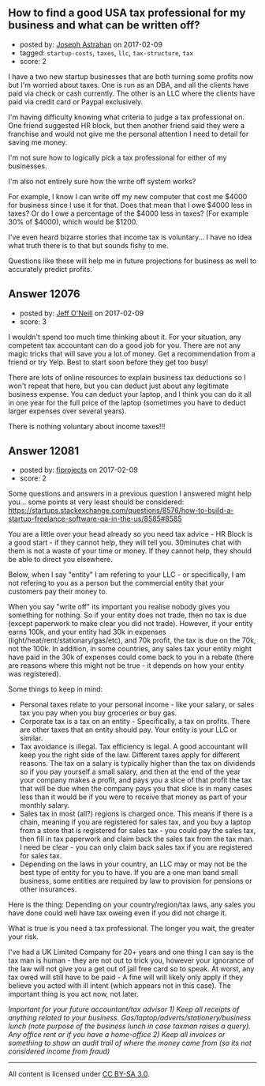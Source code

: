 ## How to find a good USA tax professional for my business and what can be written off?

- posted by: [Joseph Astrahan](https://stackexchange.com/users/1759123/joseph-astrahan) on 2017-02-09
- tagged: `startup-costs`, `taxes`, `llc`, `tax-structure`, `tax`
- score: 2

I have a two new startup businesses that are both turning some profits now but I'm worried about taxes.  One is run as an DBA, and all the clients have paid via check or cash currently.  The other is an LLC where the clients have paid via credit card or Paypal exclusively.

I'm having difficulty knowing what criteria to judge a tax professional on.  One friend suggested HR block, but then another friend said they were a franchise and would not give me the personal attention I need to detail for saving me money.

I'm not sure how to logically pick a tax professional for either of my businesses.

I'm also not entirely sure how the write off system works?

For example, I know I can write off my new computer that cost me $4000 for business since I use it for that.  Does that mean that I owe $4000 less in taxes? Or do I owe a percentage of the $4000 less in taxes? (For example 30% of $4000), which would be $1200.

I've even heard bizarre stories that income tax is voluntary... I have no idea what truth there is to that but sounds fishy to me.

Questions like these will help me in future projections for business as well to accurately predict profits.


## Answer 12076

- posted by: [Jeff O'Neill](https://stackexchange.com/users/46273/jeff-o-neill) on 2017-02-09
- score: 3

I wouldn't spend too much time thinking about it.  For your situation, any competent tax accountant can do a good job for you.  There are not any magic tricks that will save you a lot of money.  Get a recommendation from a friend or try Yelp.  Best to start soon before they get too busy!

There are lots of online resources to explain business tax deductions so I won't repeat that here, but you can deduct just about any legitimate business expense.  You can deduct your laptop, and I think you can do it all in one year for the full price of the laptop (sometimes you have to deduct larger expenses over several years).

There is nothing voluntary about income taxes!!!


## Answer 12081

- posted by: [fiprojects](https://stackexchange.com/users/5370155/fiprojects) on 2017-02-09
- score: 2

Some questions and answers in a previous question I answered might help you... some points at very least should be considered: https://startups.stackexchange.com/questions/8576/how-to-build-a-startup-freelance-software-qa-in-the-us/8585#8585

You are a little over your head already so you need tax advice - HR Block is a good start - if they cannot help, they will tell you. 30minutes chat with them is not a waste of your time or money. If they cannot help, they should be able to direct you elsewhere.

Below, when I say "entity" I am refering to your LLC - or specifically, I am not refering to you as a person but the commercial entity that your customers pay their money to.

When you say "write off" its important you realise nobody gives you something for nothing. So if your entity does not trade, then no tax is due (except paperwork to make clear you did not trade). However, if your entity earns 100k, and your entity had 30k in expenses (light/heat/rent/stationary/gas/etc), and 70k profit, the tax is due on the 70k, not the 100k. In addition, in some countries, any sales tax your entity might have paid in the 30k of expenses could come back to you in a rebate (there are reasons where this might not be true - it depends on how your entity was registered).

Some things to keep in mind:

 - Personal taxes relate to your personal income - like your salary, or
   sales tax you pay when you buy groceries or buy gas.
 - Corporate tax is a tax on an entity - Specifically, a tax on profits.
   There are other taxes that an entity should pay. Your entity is your
   LLC or similar.
 - Tax avoidance is illegal. Tax efficiency is legal. A good accountant will keep you the right side of the law. Different taxes apply for different reasons. The tax on a salary is typically higher than the tax on dividends so if you pay yourself a small salary, and then at the end of the year your company makes a profit, and pays you a slice of that profit the tax that will be due when the company pays you that slice is in many cases less than it would be if you were to receive that money as part of your monthly salary.
 - Sales tax in most (all?) regions is charged once. This means if there
   is a chain, meaning if you are registered for sales tax, and you buy
   a laptop from a store that is registered for sales tax - you could
   pay the sales tax, then fill in tax paperwork and claim back the
   sales tax from the tax man. I need be clear - you can only claim back
   sales tax if you are registered for sales tax.
 - Depending on the laws in your country, an LLC may or may not be the
   best type of entity for you to have. If you are a one man band small
   business, some entities are required by law to provision for pensions
   or other insurances.

Here is the thing: Depending on your country/region/tax laws, any sales you have done could well have tax oweing even if you did not charge it. 

What is true is you need a tax professional. The longer you wait, the greater your risk.

I've had a UK Limited Company for 20+ years and one thing I can say is the tax man is human - they are not out to trick you, however your ignorance of the law will not give you a get out of jail free card so to speak. At worst, any tax owed will still have to be paid - A fine will will likely only apply if they believe you acted with ill intent (which appears not in this case). The important thing is you act now, not later.

*Important for your future accountant/tax advisor 1) Keep all receipts of anything related to your business. Gas/laptop/adverts/stationery/business lunch (note purpose of the business lunch in case taxman raises a query). Any office rent or if you have a home-office 2) Keep all invoices or something to show an audit trail of where the money came from (so its not considered income from fraud)* 



---

All content is licensed under [CC BY-SA 3.0](https://creativecommons.org/licenses/by-sa/3.0/).
